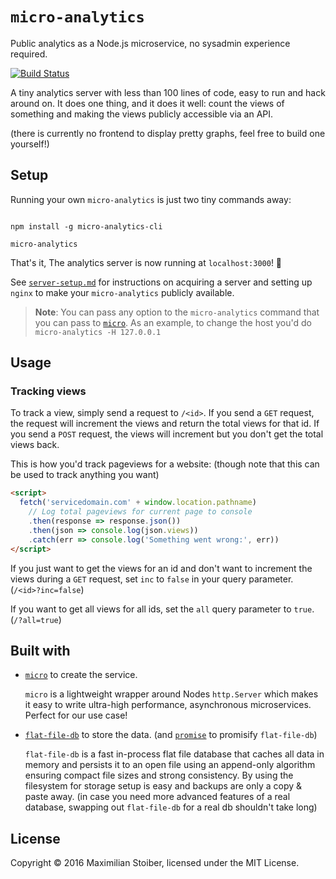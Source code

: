 # `micro-analytics`

Public analytics as a Node.js microservice, no sysadmin experience required.

[![Build Status](https://travis-ci.org/mxstbr/micro-analytics.svg?branch=master)](https://travis-ci.org/mxstbr/micro-analytics)

A tiny analytics server with less than 100 lines of code, easy to run and hack around on. It does one thing, and it does it well: count the views of something and making the views publicly accessible via an API.

(there is currently no frontend to display pretty graphs, feel free to build one yourself!)

## Setup

Running your own `micro-analytics` is just two tiny commands away:

```

npm install -g micro-analytics-cli

micro-analytics

```

That's it, The analytics server is now running at `localhost:3000`! 🎉

See [`server-setup.md`](./server-setup.md) for instructions on acquiring a server and setting up `nginx` to make your `micro-analytics` publicly available.

> **Note**: You can pass any option to the `micro-analytics` command that you can pass to [`micro`](https://github.com/zeit/micro). As an example, to change the host you'd do `micro-analytics -H 127.0.0.1`

## Usage

### Tracking views

To track a view, simply send a request to `/<id>`. If you send a `GET` request, the request will increment the views and return the total views for that id. If you send a `POST` request, the views will increment but you don't get the total views back.

This is how you'd track pageviews for a website: (though note that this can be used to track anything you want)

```HTML
<script>
  fetch('servicedomain.com' + window.location.pathname)
    // Log total pageviews for current page to console
    .then(response => response.json())
    .then(json => console.log(json.views))
    .catch(err => console.log('Something went wrong:', err))
</script>
```

If you just want to get the views for an id and don't want to increment the views during a `GET` request, set `inc` to `false` in your query parameter. (`/<id>?inc=false`)

If you want to get all views for all ids, set the `all` query parameter to `true`. (`/?all=true`)

## Built with

- [`micro`](https://github.com/zeit/micro) to create the service.

  `micro` is a lightweight wrapper around Nodes `http.Server` which makes it easy to write ultra-high performance, asynchronous microservices. Perfect for our use case!

- [`flat-file-db`](https://github.com/mafintosh/flat-file-db) to store the data. (and [`promise`](https://github.com/then/promise) to promisify `flat-file-db`)

  `flat-file-db` is a fast in-process flat file database that caches all data in memory and persists it to an open file using an append-only algorithm ensuring compact file sizes and strong consistency. By using the filesystem for storage setup is easy and backups are only a copy & paste away. (in case you need more advanced features of a real database, swapping out `flat-file-db` for a real db shouldn't take long)

## License

Copyright ©️ 2016 Maximilian Stoiber, licensed under the MIT License.
